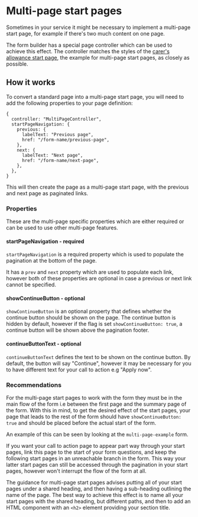 # Multi-page start pages

Sometimes in your service it might be necessary to implement a multi-page start page, for example if there's two much content on one page.

The form builder has a special page controller which can be used to achieve this effect. The controller matches the styles of the [carer's allowance start page](https://www.gov.uk/carers-allowance), the example for multi-page start pages, as closely as possible.

## How it works

To convert a standard page into a multi-page start page, you will need to add the following properties to your page definition:

```json5
{
  controller: "MultiPageController",
  startPageNavigation: {
    previous: {
      labelText: "Previous page",
      href: "/form-name/previous-page",
    },
    next: {
      labelText: "Next page",
      href: "/form-name/next-page",
    },
  },
}
```

This will then create the page as a multi-page start page, with the previous and next page as paginated links.

### Properties

These are the multi-page specific properties which are either required or can be used to use other multi-page features.

#### startPageNavigation - required

`startPageNavigation` is a required property which is used to populate the pagination at the bottom of the page.

It has a `prev` and `next` property which are used to populate each link, however both of these properties are optional in case a previous or next link cannot be specified.

#### showContinueButton - optional

`showContinueButton` is an optional property that defines whether the continue button should be shown on the page. The continue button is hidden by default, however if the flag is set `showContinueButton: true`, a continue button will be shown above the pagination footer.

#### continueButtonText - optional

`continueButtonText` defines the text to be shown on the continue button. By default, the button will say "Continue", however it may be necessary for you to have different text for your call to action e.g "Apply now".

### Recommendations

For the multi-page start pages to work with the form they must be in the main flow of the form i.e between the first page and the summary page of the form. With this in mind, to get the desired effect of the start pages, your page that leads to the rest of the form should have `showContinueButton: true` and should be placed before the actual start of the form.

An example of this can be seen by looking at the `multi-page-example` form.

If you want your call to action page to appear part way through your start pages, link this page to the start of your form questions, and keep the following start pages in an unreachable branch in the form. This way your latter start pages can still be accessed through the pagination in your start pages, however won't interrupt the flow of the form at all.

The guidance for multi-page start pages advises putting all of your start pages under a shared heading, and then having a sub-heading outlining the name of the page. The best way to achieve this effect is to name all your start pages with the shared heading, but different paths, and then to add an HTML component with an `<h2>` element providing your section title.
